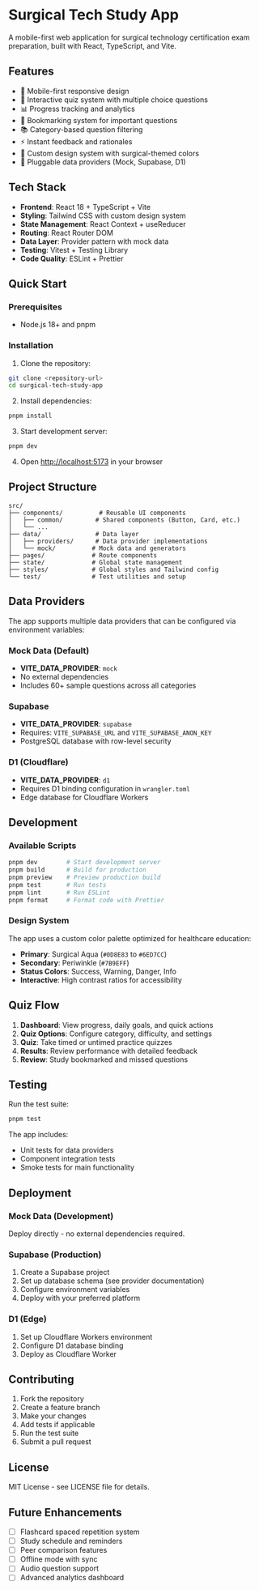 # Surgical Tech Study App

A mobile-first web application for surgical technology certification exam preparation, built with React, TypeScript, and Vite.

## Features

- 📱 Mobile-first responsive design
- 🎯 Interactive quiz system with multiple choice questions
- 📊 Progress tracking and analytics
- 🔖 Bookmarking system for important questions
- 📚 Category-based question filtering
- ⚡ Instant feedback and rationales
- 🎨 Custom design system with surgical-themed colors
- 🔧 Pluggable data providers (Mock, Supabase, D1)

## Tech Stack

- **Frontend**: React 18 + TypeScript + Vite
- **Styling**: Tailwind CSS with custom design system
- **State Management**: React Context + useReducer
- **Routing**: React Router DOM
- **Data Layer**: Provider pattern with mock data
- **Testing**: Vitest + Testing Library
- **Code Quality**: ESLint + Prettier

## Quick Start

### Prerequisites

- Node.js 18+ and pnpm

### Installation

1. Clone the repository:
```bash
git clone <repository-url>
cd surgical-tech-study-app
```

2. Install dependencies:
```bash
pnpm install
```

3. Start development server:
```bash
pnpm dev
```

4. Open [http://localhost:5173](http://localhost:5173) in your browser

## Project Structure

```
src/
├── components/          # Reusable UI components
│   ├── common/         # Shared components (Button, Card, etc.)
│   └── ...
├── data/               # Data layer
│   ├── providers/      # Data provider implementations
│   └── mock/          # Mock data and generators
├── pages/             # Route components
├── state/             # Global state management
├── styles/            # Global styles and Tailwind config
└── test/              # Test utilities and setup
```

## Data Providers

The app supports multiple data providers that can be configured via environment variables:

### Mock Data (Default)
- **VITE_DATA_PROVIDER**: `mock`
- No external dependencies
- Includes 60+ sample questions across all categories

### Supabase
- **VITE_DATA_PROVIDER**: `supabase`
- Requires: `VITE_SUPABASE_URL` and `VITE_SUPABASE_ANON_KEY`
- PostgreSQL database with row-level security

### D1 (Cloudflare)
- **VITE_DATA_PROVIDER**: `d1`
- Requires D1 binding configuration in `wrangler.toml`
- Edge database for Cloudflare Workers

## Development

### Available Scripts

```bash
pnpm dev        # Start development server
pnpm build      # Build for production
pnpm preview    # Preview production build
pnpm test       # Run tests
pnpm lint       # Run ESLint
pnpm format     # Format code with Prettier
```

### Design System

The app uses a custom color palette optimized for healthcare education:

- **Primary**: Surgical Aqua (`#0D8E83` to `#6ED7CC`)
- **Secondary**: Periwinkle (`#7B9EFF`)
- **Status Colors**: Success, Warning, Danger, Info
- **Interactive**: High contrast ratios for accessibility

## Quiz Flow

1. **Dashboard**: View progress, daily goals, and quick actions
2. **Quiz Options**: Configure category, difficulty, and settings
3. **Quiz**: Take timed or untimed practice quizzes
4. **Results**: Review performance with detailed feedback
5. **Review**: Study bookmarked and missed questions

## Testing

Run the test suite:
```bash
pnpm test
```

The app includes:
- Unit tests for data providers
- Component integration tests
- Smoke tests for main functionality

## Deployment

### Mock Data (Development)
Deploy directly - no external dependencies required.

### Supabase (Production)
1. Create a Supabase project
2. Set up database schema (see provider documentation)
3. Configure environment variables
4. Deploy with your preferred platform

### D1 (Edge)
1. Set up Cloudflare Workers environment
2. Configure D1 database binding
3. Deploy as Cloudflare Worker

## Contributing

1. Fork the repository
2. Create a feature branch
3. Make your changes
4. Add tests if applicable
5. Run the test suite
6. Submit a pull request

## License

MIT License - see LICENSE file for details.

## Future Enhancements

- [ ] Flashcard spaced repetition system
- [ ] Study schedule and reminders
- [ ] Peer comparison features
- [ ] Offline mode with sync
- [ ] Audio question support
- [ ] Advanced analytics dashboard
